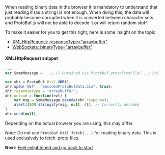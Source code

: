 When reading binary data in the browser it is mandatory to understand that just reading it (as a string) is not enough. When doing this, the data will probably become corrupted when it is converted between character sets and ProtoBuf.js will not be able to decode it or will return random stuff.

To make it easier for you to get this right, here is some insight on the topic:

* [XMLHttpRequest: responseType="arraybuffer"](https://developer.mozilla.org/en-US/docs/Web/API/XMLHttpRequest/Sending_and_Receiving_Binary_Data)
* [WebSockets: binaryType="arraybuffer"](https://developer.mozilla.org/en-US/docs/Web/API/WebSocket)

#### XMLHttpRequest snippet
```js
...
var SomeMessage = ...; // Obtained via ProtoBuf.protoFromFile(...).build("SomeMessage") for example

var xhr = ProtoBuf.Util.XHR();
xhr.open('GET', "encodedProtoBufData.bin", true);
xhr.responseType = "arraybuffer";
xhr.onload = function(evt) {
	var msg = SomeMessage.decode(xhr.response);
	alert(JSON.stringify(msg, null, 4)); // Correctly decoded
}
xhr.send(null);
```

Depending on the actual browser you are using, this may differ.

*Note:* Do not use `ProtoBuf.Util.fetch(...)` for reading binary data. This is used exclusively to fetch .proto files. 

**Next:** [Feel enlightened and go back to start](https://github.com/dcodeIO/ProtoBuf.js/wiki)